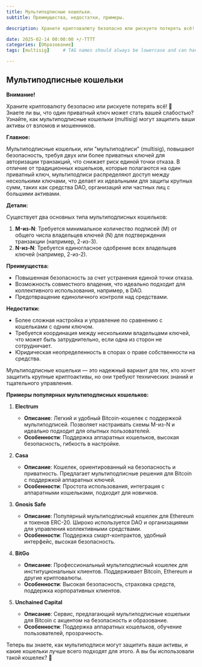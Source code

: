 ```yaml
---
title: Мультиподписные кошельки.
subtitle: Преимущества, недостатки, примеры.

description: Храните криптовалюту безопасно или рискуете потерять всё!

date: 2025-02-14 00:00:00 +/-TTTT
categories: [Образование]
tags: [multisig]     # TAG names should always be lowercase and can have several words

---
```


## Мультиподписные кошельки

**Внимание!**  

Храните криптовалюту безопасно или рискуете потерять всё! 🚨  
Знаете ли вы, что один приватный ключ может стать вашей слабостью? Узнайте, как мультиподписные кошельки (multisig) могут защитить ваши активы от взломов и мошенников.  

**Главное:**

Мультиподписные кошельки, или "мультиподписи" (multisig), повышают безопасность, требуя двух или более приватных ключей для авторизации транзакций, что снижает риск единой точки отказа. В отличие от традиционных кошельков, которые полагаются на один приватный ключ, мультиподписи распределяют доступ между несколькими ключами, что делает их идеальными для защиты крупных сумм, таких как средства DAO, организаций или частных лиц с большими активами.

**Детали:**

Существует два основных типа мультиподписных кошельков:
1. **M-из-N**: Требуется минимальное количество подписей (M) от общего числа владельцев ключей (N) для подтверждения транзакции (например, 2-из-3).
2. **N-из-N**: Требуется единогласное одобрение всех владельцев ключей (например, 2-из-2).

**Преимущества:**

- Повышенная безопасность за счет устранения единой точки отказа.
- Возможность совместного владения, что идеально подходит для коллективного использования, например, в DAO.
- Предотвращение единоличного контроля над средствами.

**Недостатки:**

- Более сложная настройка и управление по сравнению с кошельками с одним ключом.
- Требуется координация между несколькими владельцами ключей, что может быть затруднительно, если одна из сторон не сотрудничает.
- Юридическая неопределенность в спорах о праве собственности на средства.

Мультиподписные кошельки — это надежный вариант для тех, кто хочет защитить крупные криптоактивы, но они требуют технических знаний и тщательного управления.

**Примеры популярных мультиподписных кошельков:**

1. **Electrum**  
   - **Описание**: Легкий и удобный Bitcoin-кошелек с поддержкой мультиподписей. Позволяет настраивать схемы M-из-N и идеально подходит для опытных пользователей.  
   - **Особенности**: Поддержка аппаратных кошельков, высокая безопасность, гибкость в настройке.

2. **Casa**  
   - **Описание**: Кошелек, ориентированный на безопасность и приватность. Предлагает мультиподписные решения для Bitcoin с поддержкой аппаратных ключей.  
   - **Особенности**: Простота использования, интеграция с аппаратными кошельками, подходит для новичков.

3. **Gnosis Safe**  
   - **Описание**: Популярный мультиподписный кошелек для Ethereum и токенов ERC-20. Широко используется DAO и организациями для управления коллективными средствами.  
   - **Особенности**: Поддержка смарт-контрактов, удобный интерфейс, высокая безопасность.

4. **BitGo**  
   - **Описание**: Профессиональный мультиподписный кошелек для институциональных клиентов. Поддерживает Bitcoin, Ethereum и другие криптовалюты.  
   - **Особенности**: Высокая безопасность, страховка средств, поддержка корпоративных клиентов.

5. **Unchained Capital**  
   - **Описание**: Сервис, предлагающий мультиподписные кошельки для Bitcoin с акцентом на безопасность и образование.  
   - **Особенности**: Поддержка аппаратных кошельков, обучение пользователей, прозрачность.

Теперь вы знаете, как мультиподписи могут защитить ваши активы, и какие кошельки лучше всего подходят для этого. А вы бы использовали такой кошелек? 🚀